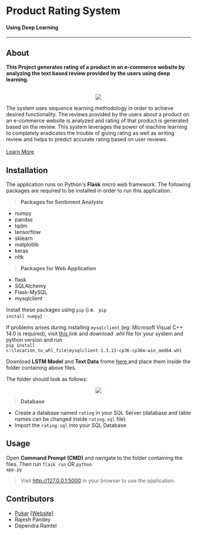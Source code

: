 # Product Rating System
#### Using Deep Learning
<hr>

## About
__This Project generates rating of a product in an e-commerce website by analyzing the text based review provided by the users using deep learning.__ <br><br>
<p align="center"> <img src="https://github.com/xitish/Product-Rating/blob/master/static/aa.gif"></p>

The system uses sequence learning methodology in order to achieve desired functionality. The reviews provided by the users about a product on an e-commerce website is analyzed and rating of that product is generated based on the review. This system leverages the power of machine learning to completely eradicates the trouble of giving rating as well as writing review and helps to predict accurate rating based on user reviews. <br><br>
<a href="https://drive.google.com/file/d/15NL7WCjxYIbqRguM62V44d2FwRiwrv2X/view?usp=sharing" > Learn More </a>

## Installation
The application runs on Python's __Flask__ micro  web framework. The following packages are required to be installed in order to run this application.
> __Packages for Sentiment Analysis__
  - numpy
  - pandas
  - tqdm
  - tensorflow
  - sklearn
  - matplotlib
  - keras
  - nltk
  
  > __Packages for Web Application__
  - flask
  - SQLAlchemy
  - Flask-MySQL
  - mysqlclient
  
Install these packages using <code>pip</code> (i.e. <code> pip install numpy</code>)

If problems arises during installing <code>mysqlclient</code> (eg: Microsoft Visual C++ 14.0 is required), visit <a href="https://www.lfd.uci.edu/~gohlke/pythonlibs/#mysqlclient">this </a> link and download .whl file for your system and python version and run <br>
<code>pip install c:\location_to_whl_file\mysqlclient‑1.3.13‑cp36‑cp36m‑win_amd64.whl</code>

Download __LSTM Model__ and __Text Data__ frome <a href="https://drive.google.com/drive/folders/1M5-5ITbUmj2BA8fUfMDkBG7OiSJLTMKq?usp=sharing"> here </a>and place them inside the folder containing above files.

The folder should look as follows:
<p align="center"> <img src="https://github.com/xitish/Product-Rating/blob/master/static/a.jpg"></p>

> __Database__
  - Create a database named `rating` in your SQL Server (database and table names can be changed inside `rating.sql` file). 
  - Import the `rating.sql` into your SQL Database.

## Usage
Open __Command Prompt (CMD)__ and navigate to the folder containing the files. Then run
<code>flask run</code>
OR
<code>python app.py</code>

> Visit http://127.0.0.1:5000 in your browser to use the application.


## Contributors
- <a href="https://github.com/xitish">Pukar</a> <a href="https://pukarg.com.np"> [Website] </a>
- Rajesh Pandey
- Dependra Ramtel
